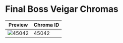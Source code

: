 # Final Boss Veigar Chromas

| Preview | Chroma ID |
|---------|-----------|
| ![45042](https://raw.communitydragon.org/latest/plugins/rcp-be-lol-game-data/global/default/v1/champion-chroma-images/45/45042.png) | 45042 |
